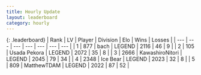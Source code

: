 ```yaml
---
title: Hourly Update
layout: leaderboard
category: hourly
---
```


{: .leaderboard}
| Rank | LV | Player | Division | Elo | Wins | Losses |
| --- | --- | --- | --- | --- | --- | --- |
| <span data-change="0">1</span> | 877 | <span title="ID: 281795">bach</span> | LEGEND | <span data-change="0">2116</span> | <span data-change="0">46</span> | <span data-change="0">9</span> |
| <span data-change="0">2</span> | 105 | <span title="ID: 641994">Usada Pekora</span> | LEGEND | <span data-change="0">2072</span> | <span data-change="0">35</span> | <span data-change="0">8</span> |
| <span data-change="0">3</span> | 2666 | <span title="ID: 164871">KawashiroNitori</span> | LEGEND | <span data-change="0">2045</span> | <span data-change="0">79</span> | <span data-change="0">34</span> |
| <span data-change="0">4</span> | 2348 | <span title="ID: 417840">Ice Bear</span> | LEGEND | <span data-change="0">2023</span> | <span data-change="0">32</span> | <span data-change="0">8</span> |
| <span data-change="0">5</span> | 809 | <span title="ID: 366840">MatthewTDAM</span> | LEGEND | <span data-change="0">2022</span> | <span data-change="0">87</span> | <span data-change="0">52</span> |